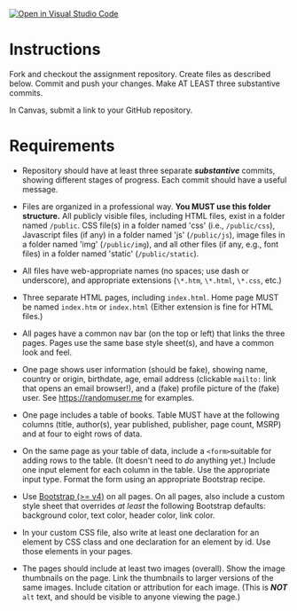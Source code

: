 [![Open in Visual Studio Code](https://classroom.github.com/assets/open-in-vscode-f059dc9a6f8d3a56e377f745f24479a46679e63a5d9fe6f495e02850cd0d8118.svg)](https://classroom.github.com/online_ide?assignment_repo_id=5494651&assignment_repo_type=AssignmentRepo)

# Instructions
Fork and checkout the assignment repository. Create files as described below. Commit and push your changes. Make AT LEAST three substantive commits.

In Canvas, submit a link to your GitHub repository.

# Requirements
* Repository should have at least three separate _**substantive**_ commits, showing different stages of progress. Each commit should have a useful message.

* Files are organized in a professional way. **You MUST use this folder structure.** All publicly visible files, including HTML files, exist in a folder named `/public`. CSS file(s) in a folder named 'css' (i.e., `/public/css`), Javascript files (if any) in a folder named 'js' (`/public/js`), image files in a folder named 'img' (`/public/img`), and all other files (if any, e.g., font files) in a folder named 'static' (`/public/static`).

* All files have web-appropriate names (no spaces; use dash or underscore), and appropriate extensions (`\*.htm`, `\*.html`, `\*.css`, etc.)

* Three separate HTML pages, including `index.html`. Home page MUST be named `index.htm` or `index.html` (Either extension is fine for HTML files.)

* All pages have a common nav bar (on the top or left) that links the three pages. Pages use the same base style sheet(s), and have a common look and feel.

* One page shows user information (should be fake), showing name, country or origin, birthdate, age, email address (clickable `mailto:` link that opens an email browser!), and a (fake) profile picture of the (fake) user. See https://randomuser.me for examples.

* One page includes a table of books. Table MUST have at the following columns (title, author(s), year published, publisher, page count, MSRP) and at four to eight rows of data.

* On the same page as your table of data, include a `<form>`suitable for adding rows to the table. (It doesn't need to *do* anything yet.) Include one input element for each column in the table. Use the appropriate input type. Format the form using an appropriate Bootstrap recipe.

* Use [Bootstrap (>= v4)][bootstrap] on all pages. On all pages, also include a custom style sheet that overrides *at least* the following Bootstrap defaults: background color, text color, header color, link color.

* In your custom CSS file, also write at least one declaration for an element by CSS class and one declaration for an element by id. Use those elements in your pages.

* The pages should include at least two images (overall). Show the image thumbnails on the page. Link the thumbnails to larger versions of the same images. Include citation or attribution for each image. (This is _**NOT**_ `alt` text, and should be visible to anyone viewing the page.)

[bootstrap]:https://getbootstrap.com/docs/4.5/getting-started/introduction/
